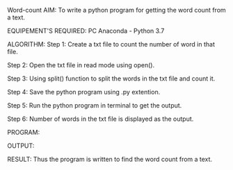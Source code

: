 Word-count
AIM:
To write a python program for getting the word count from a text.

EQUIPEMENT'S REQUIRED:
PC Anaconda - Python 3.7

ALGORITHM:
Step 1:
Create a txt file to count the number of word in that file.

Step 2:
Open the txt file in read mode using open().

Step 3:
Using split() function to split the words in the txt file and count it.

Step 4:
Save the python program using .py extention.

Step 5:
Run the python program in terminal to get the output.

Step 6:
Number of words in the txt file is displayed as the output.

PROGRAM:


OUTPUT:




RESULT:
Thus the program is written to find the word count from a text.
